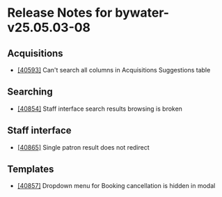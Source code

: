 
# Release Notes for bywater-v25.05.03-08

## Acquisitions

- [[40593]](http://bugs.koha-community.org/bugzilla3/show_bug.cgi?id=40593) Can't search all columns in Acquisitions Suggestions table

## Searching

- [[40854]](http://bugs.koha-community.org/bugzilla3/show_bug.cgi?id=40854) Staff interface search results browsing is broken

## Staff interface

- [[40865]](http://bugs.koha-community.org/bugzilla3/show_bug.cgi?id=40865) Single patron result does not redirect

## Templates

- [[40857]](http://bugs.koha-community.org/bugzilla3/show_bug.cgi?id=40857) Dropdown menu for Booking cancellation is hidden in modal


